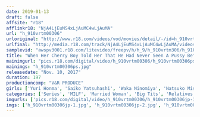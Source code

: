 ```yaml
---
date: 2019-01-13
draft: false
affsite: "r18"
afflinkr18: "NjA4LjEuMS4xLjAuMC4wLjAuMA"
url: "h_910vrtm00306"
urloriginal: "http://www.r18.com/videos/vod/movies/detail/-/id=h_910vrtm00306"
urlfinal: "http://media.r18.com/track/NjA4LjEuMS4xLjAuMC4wLjAuMA/videos/vod/movies/detail/-/id=h_910vrtm00306"
samplevid: "awspv3001.r18.com/litevideo/freepv/h/h_9/h_910vrtm306/h_910vrtm306_dmb_w.mp4"
title: "When Her Cherry Boy Told Her That He Had Never Seen A Pussy Before, This Loving Mother Decided To Give Him A Sex Education By Showing Her What Masturbation Is All About! She Was Only Going To Give Him A Titty Fuck, But His Erection Just Wouldn't Stop, So They Committed Incest! He Grabbed His Mom's Titties Filled With Mother's Love And Kept Giving Her Creampie Sex! 2"
mainimgurl: "pics.r18.com/digital/video/h_910vrtm00306/h_910vrtm00306ps.jpg"
mainimgs: "h_910vrtm00306ps.jpg"
releasedate: "Nov. 10, 2017"
duration: 197
productioncomp: "V&R PRODUCE"
girls: ['Yuri Honma', 'Saiko Yatsuhashi', 'Waka Ninomiya', 'Natsuko Mishima']
categories: ['Series', 'MILF', 'Married Woman', 'Big Tits', 'Relatives', 'Variety', 'Big Tits Lover', 'Cherry Boy', 'Creampie', 'Blowjob']
imgurls: ['pics.r18.com/digital/video/h_910vrtm00306/h_910vrtm00306jp-1.jpg', 'pics.r18.com/digital/video/h_910vrtm00306/h_910vrtm00306jp-2.jpg', 'pics.r18.com/digital/video/h_910vrtm00306/h_910vrtm00306jp-3.jpg', 'pics.r18.com/digital/video/h_910vrtm00306/h_910vrtm00306jp-4.jpg', 'pics.r18.com/digital/video/h_910vrtm00306/h_910vrtm00306jp-5.jpg', 'pics.r18.com/digital/video/h_910vrtm00306/h_910vrtm00306jp-6.jpg', 'pics.r18.com/digital/video/h_910vrtm00306/h_910vrtm00306jp-7.jpg', 'pics.r18.com/digital/video/h_910vrtm00306/h_910vrtm00306jp-8.jpg', 'pics.r18.com/digital/video/h_910vrtm00306/h_910vrtm00306jp-9.jpg', 'pics.r18.com/digital/video/h_910vrtm00306/h_910vrtm00306jp-10.jpg', 'pics.r18.com/digital/video/h_910vrtm00306/h_910vrtm00306jp-11.jpg', 'pics.r18.com/digital/video/h_910vrtm00306/h_910vrtm00306jp-12.jpg', 'pics.r18.com/digital/video/h_910vrtm00306/h_910vrtm00306jp-13.jpg', 'pics.r18.com/digital/video/h_910vrtm00306/h_910vrtm00306jp-14.jpg', 'pics.r18.com/digital/video/h_910vrtm00306/h_910vrtm00306jp-15.jpg', 'pics.r18.com/digital/video/h_910vrtm00306/h_910vrtm00306jp-16.jpg', 'pics.r18.com/digital/video/h_910vrtm00306/h_910vrtm00306jp-17.jpg', 'pics.r18.com/digital/video/h_910vrtm00306/h_910vrtm00306jp-18.jpg', 'pics.r18.com/digital/video/h_910vrtm00306/h_910vrtm00306jp-19.jpg', 'pics.r18.com/digital/video/h_910vrtm00306/h_910vrtm00306jp-20.jpg']
imgs: ['h_910vrtm00306jp-1.jpg', 'h_910vrtm00306jp-2.jpg', 'h_910vrtm00306jp-3.jpg', 'h_910vrtm00306jp-4.jpg', 'h_910vrtm00306jp-5.jpg', 'h_910vrtm00306jp-6.jpg', 'h_910vrtm00306jp-7.jpg', 'h_910vrtm00306jp-8.jpg', 'h_910vrtm00306jp-9.jpg', 'h_910vrtm00306jp-10.jpg', 'h_910vrtm00306jp-11.jpg', 'h_910vrtm00306jp-12.jpg', 'h_910vrtm00306jp-13.jpg', 'h_910vrtm00306jp-14.jpg', 'h_910vrtm00306jp-15.jpg', 'h_910vrtm00306jp-16.jpg', 'h_910vrtm00306jp-17.jpg', 'h_910vrtm00306jp-18.jpg', 'h_910vrtm00306jp-19.jpg', 'h_910vrtm00306jp-20.jpg']
---
```

